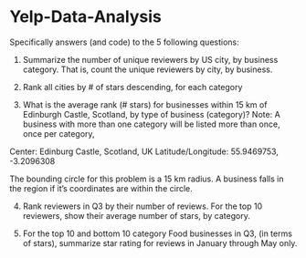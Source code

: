 # Yelp-Data-Analysis

Specifically answers (and code) to the 5 following questions:

1. Summarize the number of unique reviewers by US city, by business category. That is, count the unique reviewers by city, by business.

2. Rank all cities by # of stars descending, for each category

3. What is the average rank (# stars) for businesses within 15 km of Edinburgh Castle, Scotland, by type of business (category)? Note: A business with more than one category will be listed more than once, once per category,

Center: Edinburg Castle, Scotland, UK
Latitude/Longitude: 55.9469753, -3.2096308

The bounding circle for this problem is a 15 km radius. A business falls in the region if it’s coordinates are within the circle.

4. Rank reviewers in Q3 by their number of reviews. For the top 10 reviewers, show their average number of stars, by category.

5. For the top 10 and bottom 10 category Food businesses in Q3, (in terms of stars), summarize star rating for reviews in January through May only.
